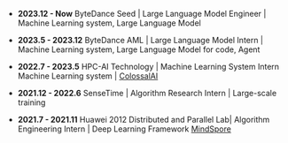 - **2023.12 - Now**  ByteDance Seed | Large Language Model Engineer | Machine Learning system, Large Language Model

- **2023.5 - 2023.12**  ByteDance AML | Large Language Model Intern | Machine Learning system, Large Language Model for code, Agent

- **2022.7 - 2023.5**  HPC-AI Technology | Machine Learning System Intern Machine Learning system | [ColossalAI](https://github.com/hpcaitech/ColossalAI) 

- **2021.12 - 2022.6**  SenseTime | Algorithm Research Intern | Large-scale training

- **2021.7 - 2021.11** Huawei 2012 Distributed and Parallel Lab| Algorithm Engineering Intern | Deep Learning Framework [MindSpore]("https://gitee.com/Fazzie/mindspore") 
                    